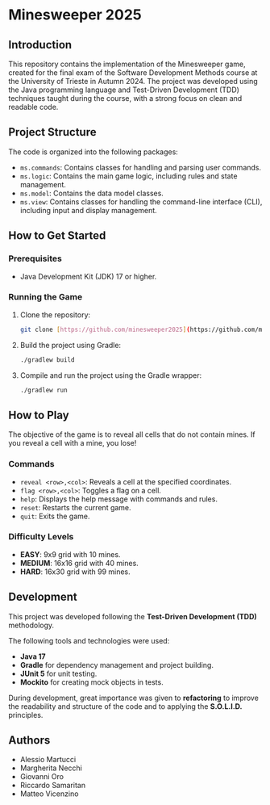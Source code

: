# Minesweeper 2025

## Introduction

This repository contains the implementation of the Minesweeper game, created for the final exam of the Software Development Methods course at the University of Trieste in Autumn 2024. The project was developed using the Java programming language and Test-Driven Development (TDD) techniques taught during the course, with a strong focus on clean and readable code.

## Project Structure

The code is organized into the following packages:

* `ms.commands`: Contains classes for handling and parsing user commands.
* `ms.logic`: Contains the main game logic, including rules and state management.
* `ms.model`: Contains the data model classes.
* `ms.view`: Contains classes for handling the command-line interface (CLI), including input and display management.

## How to Get Started

### Prerequisites

* Java Development Kit (JDK) 17 or higher.

### Running the Game

1.  Clone the repository:
    ```bash
    git clone [https://github.com/minesweeper2025](https://github.com/minesweeper2025)
    ```
2. Build the project using Gradle:
    ```bash
    ./gradlew build
    ```
3. Compile and run the project using the Gradle wrapper:
    ```bash
    ./gradlew run
    ```

## How to Play

The objective of the game is to reveal all cells that do not contain mines. If you reveal a cell with a mine, you lose!

### Commands

* `reveal <row>,<col>`: Reveals a cell at the specified coordinates.
* `flag <row>,<col>`: Toggles a flag on a cell.
* `help`: Displays the help message with commands and rules.
* `reset`: Restarts the current game.
* `quit`: Exits the game.

### Difficulty Levels

* **EASY**: 9x9 grid with 10 mines.
* **MEDIUM**: 16x16 grid with 40 mines.
* **HARD**: 16x30 grid with 99 mines.

## Development

This project was developed following the **Test-Driven Development (TDD)** methodology.

The following tools and technologies were used:

* **Java 17**
* **Gradle** for dependency management and project building.
* **JUnit 5** for unit testing.
* **Mockito** for creating mock objects in tests.

During development, great importance was given to **refactoring** to improve the readability and structure of the code and to applying the **S.O.L.I.D.** principles.

## Authors

* Alessio Martucci
* Margherita Necchi
* Giovanni Oro
* Riccardo Samaritan
* Matteo Vicenzino